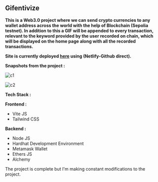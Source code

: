 <h2>Gifentivize</h2>

<b>This is a Web3.0 project where we can send crypto currencies to any wallet address across the world with the help of Blockchain (Sepolia testnet). In addition to this a GIF will be appended to every transaction, relevant to the keyword provided by the user recorded on chain, which will be displayed on the home page along with all the recorded transactions. </b>

<b>Site is currently deployed <a href="https://vite-web3-gifentivize.netlify.app/">here</a> using (Netlify-Github direct).</b>

<b>Snapshots from the project : </b>

![c1](https://github.com/rohitroy-github/vite-web3-gifentivize/assets/68563695/ca3a2031-0d6c-4c18-88a4-4fc7c5396c26)

![c2](https://github.com/rohitroy-github/vite-web3-gifentivize/assets/68563695/472920c0-e983-49cb-b002-51a8ea98db33)

<b>Tech Stack :</b>

<b>Frontend :</b>

<ul>
    <li>Vite JS</li>
    <li>Tailwind CSS</li>
</ul>

<b>Backend :</b>

<ul>
    <li>Node JS</li>
    <li>Hardhat Development Environment</li>
    <li>Metamask Wallet</li>
    <li>Ethers JS</li>
    <li>Alchemy</li>
</ul>

The project is complete but I'm making constant modifications to the project.

